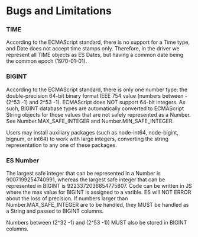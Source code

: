 # Bugs and Limitations

### TIME

According to the ECMAScript standard, there is no support for a Time
type, and Date does not accept time stamps only. Therefore, in the
driver we represent all TIME objects as ES Dates, but having a common
date being the common epoch (1970-01-01).

### BIGINT

According to the ECMAScript standard, there is only one number type: the
double-precision 64-bit binary format IEEE 754 value (numbers between
-(2^53 -1) and 2^53 -1). ECMAScript does NOT support 64-bit integers.
As such, BIGINT database types are automatically converted to ECMAScript
String objects for those values that are not safely represented as a
Number. See Number.MAX_SAFE_INTEGER and Number.MIN_SAFE_INTEGER.

Users may install auxiliary packages (such as node-int64, node-bigint,
bignum, or int64) to work with large integers, converting the string
representation to any one of these packages.

### ES Number

The largest safe integer that can be represented in a Number is
9007199254740991, whereas the largest safe integer that can be
represented in BIGINT is 9223372036854775807. Code can be written in JS
where the max value for BIGINT is assigned to a varible. ES will NOT ERROR
about the loss of precision. If numbers larger than Number.MAX_SAFE_INTEGER
are to be handled, they MUST be handled as a String and passed to BIGINT
columns.

Numbers between (2^32 -1) and (2^53 -1)) MUST also be stored in BIGINT
columns.
